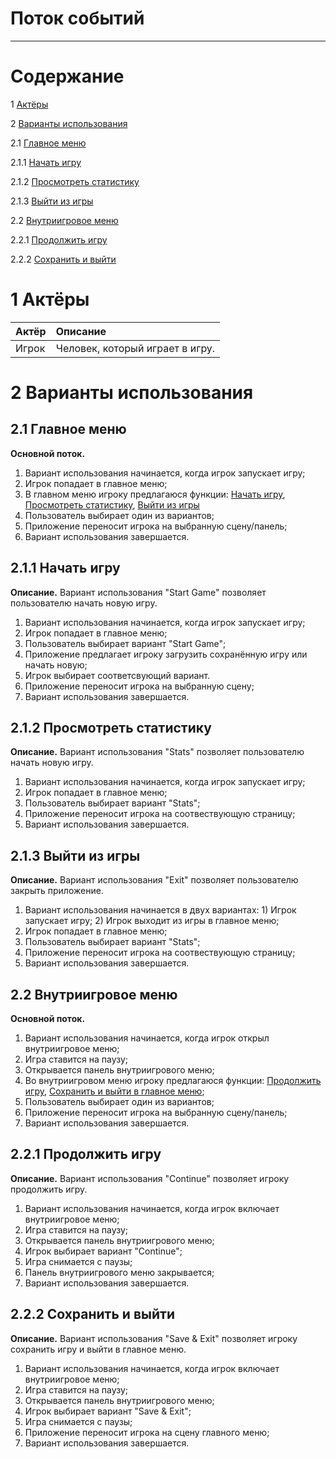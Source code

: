 # Поток событий
---

# Содержание
1 [Актёры](#actors)  

2 [Варианты использования](#use_case)  

2.1 [Главное меню](#main_menu)

2.1.1 [Начать игру](#start_game)  

2.1.2 [Просмотреть статистику](#stats)  

2.1.3 [Выйти из игры](#exit)  

2.2 [Внутриигровое меню](#ingame_menu)

2.2.1 [Продолжить игру](#continue)

2.2.2 [Сохранить и выйти](#save_and_exit)

<a name="actors"/>

# 1 Актёры

| Актёр | Описание |
|:--|:--|
| Игрок | Человек, который играет в игру. |

<a name="use_case"/>

# 2 Варианты использования

<a name="main_menu"/>

## 2.1 Главное меню

**Основной поток.**
1. Вариант использования начинается, когда игрок запускает игру;
2. Игрок попадает в главное меню;
2. В главном меню игроку предлагаюся функции: [Начать игру](#start_game), [Просмотреть статистику](#stats), [Выйти из игры](#exit)
3. Пользователь выбирает один из вариантов;
4. Приложение переносит игрока на выбранную сцену/панель;
5. Вариант использования завершается.

<a name="start_game"/>

## 2.1.1 Начать игру

**Описание.** Вариант использования "Start Game" позволяет пользователю начать новую игру.
1. Вариант использования начинается, когда игрок запускает игру;
2. Игрок попадает в главное меню;
3. Пользователь выбирает вариант "Start Game";
4. Приложение предлагает игроку загрузить сохранённую игру или начать новую;
5. Игрок выбирает соответсвующий вариант.
6. Приложение переносит игрока на выбранную сцену;
7. Вариант использования завершается.

<a name="stats"/>

## 2.1.2 Просмотреть статистику

**Описание.** Вариант использования "Stats" позволяет пользователю начать новую игру.
1. Вариант использования начинается, когда игрок запускает игру;
2. Игрок попадает в главное меню;
3. Пользователь выбирает вариант "Stats";
4. Приложение переносит игрока на соотвествующую страницу;
5. Вариант использования завершается.

<a name="exit"/>

## 2.1.3 Выйти из игры

**Описание.** Вариант использования "Exit" позволяет пользователю закрыть приложение.
1. Вариант использования начинается в двух вариантах: 1) Игрок запускает игру; 2) Игрок выходит из игры в главное меню;
2. Игрок попадает в главное меню;
3. Пользователь выбирает вариант "Stats";
4. Приложение переносит игрока на соотвествующую страницу;
5. Вариант использования завершается.

<a name="ingame_menu"/>

## 2.2 Внутриигровое меню

**Основной поток.**
1. Вариант использования начинается, когда игрок открыл внутриигровое меню;
2. Игра ставится на паузу;
3. Открывается панель внутриигрового меню;
2. Во внутриигровом меню игроку предлагаюся функции: [Продолжить игру](#continue), [Сохранить и выйти в главное меню](#save_and_exit);
3. Пользователь выбирает один из вариантов;
4. Приложение переносит игрока на выбранную сцену/панель;
5. Вариант использования завершается.

<a name="exit"/>

## 2.2.1 Продолжить игру

**Описание.** Вариант использования "Continue" позволяет игроку продолжить игру.
1. Вариант использования начинается, когда игрок включает внутриигровое меню;
2. Игра ставится на паузу;
3. Открывается панель внутриигрового меню;
4. Игрок выбирает вариант "Continue";
5. Игра снимается с паузы;
6. Панель внутриигрового меню закрывается;
7. Вариант использования завершается.

<a name="exit"/>

## 2.2.2 Сохранить и выйти

**Описание.** Вариант использования "Save & Exit" позволяет игроку сохранить игру и выйти в главное меню.
1. Вариант использования начинается, когда игрок включает внутриигровое меню;
2. Игра ставится на паузу;
3. Открывается панель внутриигрового меню;
4. Игрок выбирает вариант "Save & Exit";
5. Игра снимается с паузы;
6. Приложение переносит игрока на сцену главного меню;
7. Вариант использования завершается.